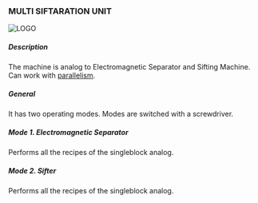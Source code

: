 ### MULTI SIFTARATION UNIT

![LOGO](https://raw.githubusercontent.com/GT-IMPACT/impact-front/main/public/media/gregtech/ParSift.png)

##### Description

The machine is analog to Electromagnetic Separator and Sifting Machine. Can work with [parallelism](/mechanics#parallelism).

##### General

It has two operating modes. Modes are switched with a screwdriver.

##### Mode 1. Electromagnetic Separator

Performs all the recipes of the singleblock analog.

##### Mode 2. Sifter

Performs all the recipes of the singleblock analog.
